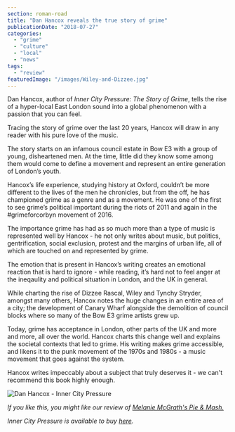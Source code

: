 ```yaml
---
section: roman-road
title: "Dan Hancox reveals the true story of grime"
publicationDate: "2018-07-27"
categories: 
  - "grime"
  - "culture"
  - "local"
  - "news"
tags: 
  - "review"
featuredImage: "/images/Wiley-and-Dizzee.jpg"
---
```


Dan Hancox, author of _Inner City Pressure: The Story of Grime_, tells the rise of a hyper-local East London sound into a global phenomenon with a passion that you can feel.

Tracing the story of grime over the last 20 years, Hancox will draw in any reader with his pure love of the music.

The story starts on an infamous council estate in Bow E3 with a group of young, disheartened men. At the time, little did they know some among them would come to define a movement and represent an entire generation of London’s youth.

Hancox’s life experience, studying history at Oxford, couldn’t be more different to the lives of the men he chronicles, but from the off, he has championed grime as a genre and as a movement. He was one of the first to see grime’s political important during the riots of 2011 and again in the #grimeforcorbyn movement of 2016.

The importance grime has had as so much more than a type of music is represented well by Hancox - he not only writes about music, but politics, gentrification, social exclusion, protest and the margins of urban life, all of which are touched on and represented by grime.

The emotion that is present in Hancox’s writing creates an emotional reaction that is hard to ignore - while reading, it’s hard not to feel anger at the ineqaulity and political situation in London, and the UK in general.

While charting the rise of Dizzee Rascal, Wiley and Tynchy Stryder, amongst many others, Hancox notes the huge changes in an entire area of a city; the development of Canary Wharf alongside the demolition of council blocks where so many of the Bow E3 grime artists grew up.

Today, grime has acceptance in London, other parts of the UK and more and more, all over the world. Hancox charts this change well and explains the societal contexts that led to grime. His writing makes grime accessible, and likens it to the punk movement of the 1970s and 1980s - a music movement that goes against the system.

Hancox writes impeccably about a subject that truly deserves it - we can't recommend this book highly enough.

![Dan Hancox - Inner City Pressure](/images/Inner-City-Pressure-cover-final-1-636x1024.jpg)

_If you like this, you might like our review of [Melanie McGrath's Pie & Mash.](https://romanroadlondon.com/pie-and-mash-melanie-mcgrath-book-review/)_

_Inner City Pressure is available to buy [here](https://www.harpercollins.co.uk/9780008257132/inner-city-pressure/)._
